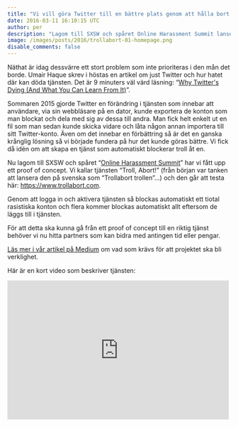 ```yaml
---
title: "Vi vill göra Twitter till en bättre plats genom att hålla bort trollen"
date: 2016-03-11 16:10:15 UTC
author: per
description: "Lagom till SXSW och spåret Online Harassment Summit lanserar vi ett proof of concept för tjänsten Troll, Abort!"
image: /images/posts/2016/trollabort-01-homepage.png
disable_comments: false
---
```


Näthat är idag dessvärre ett stort problem som inte prioriteras i den mån det borde. Umair Haque skrev i höstas en artikel om just Twitter och hur hatet där kan döda tjänsten. Det är 9 minuters väl värd läsning: “[Why Twitter's Dying (And What You Can Learn From It)](https://medium.com/bad-words/why-twitter-s-dying-and-what-you-can-learn-from-it-9ed233e37974#.xzan27o1g)”.

Sommaren 2015 gjorde Twitter en förändring i tjänsten som innebar att användare, via sin webbläsare på en dator, kunde exportera de konton som man blockat och dela med sig av dessa till andra. Man fick helt enkelt ut en fil som man sedan kunde skicka vidare och låta någon annan importera till sitt Twitter-konto. Även om det innebar en förbättring så är det en ganska krånglig lösning så vi började fundera på hur det kunde göras bättre. Vi fick då idén om att skapa en tjänst som automatiskt blockerar troll åt en. 

Nu lagom till SXSW och spåret “[Online Harassment Summit](http://schedule.sxsw.com/events?all_track=Online+Harassment+Summit&_ga=1.52752040.1662328217.1457345272)” har vi fått upp ett proof of concept. Vi kallar tjänsten “Troll, Abort!” (från början var tanken att lansera den på svenska som “Trollabort trollen”…) och den går att testa här: https://www.trollabort.com.

Genom att logga in och aktivera tjänsten så blockas automatiskt ett tiotal rasistiska konton och flera kommer blockas automatiskt allt eftersom de läggs till i tjänsten.

För att detta ska kunna gå från ett proof of concept till en riktig tjänst behöver vi nu hitta partners som kan bidra med antingen tid eller pengar. 

[Läs mer i vår artikel på Medium](https://medium.com/@persand/let-s-make-twitter-a-better-place-by-ridding-it-of-trolls-6439e682d50a) om vad som krävs för att projektet ska bli verklighet.

Här är en kort video som beskriver tjänsten:

<iframe src="https://player.vimeo.com/video/158609085" width="500" height="313" frameborder="0" webkitallowfullscreen mozallowfullscreen allowfullscreen></iframe>

